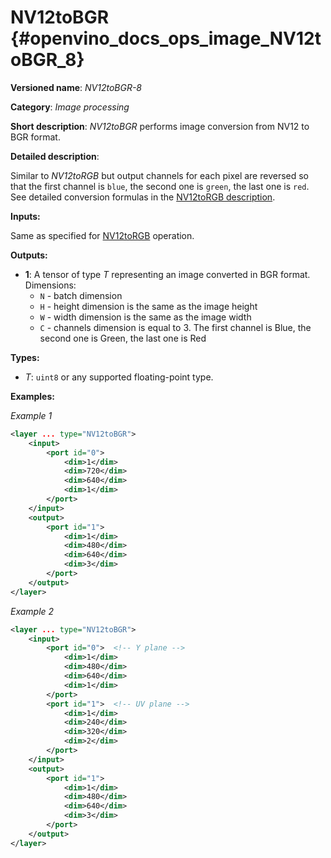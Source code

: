 # NV12toBGR {#openvino_docs_ops_image_NV12toBGR_8}

**Versioned name**: *NV12toBGR-8*

**Category**: *Image processing*

**Short description**: *NV12toBGR* performs image conversion from NV12 to BGR format.

**Detailed description**:

Similar to *NV12toRGB* but output channels for each pixel are reversed so that the first channel is `blue`, the second one is `green`, the last one is `red`.  See detailed conversion formulas in the [NV12toRGB description](NV12toRGB_8.md).

**Inputs:**

Same as specified for [NV12toRGB](NV12toRGB_8.md) operation.

**Outputs:**

* **1**: A tensor of type *T* representing an image converted in BGR format. Dimensions:
  * `N` - batch dimension
  * `H` - height dimension is the same as the image height
  * `W` - width dimension is the same as the image width
  * `C` - channels dimension is equal to 3. The first channel is Blue, the second one is Green, the last one is Red

**Types:**

* *T*: `uint8` or any supported floating-point type.


**Examples:**

*Example 1*

```xml
<layer ... type="NV12toBGR">
    <input>
        <port id="0">
            <dim>1</dim>
            <dim>720</dim>
            <dim>640</dim>
            <dim>1</dim>
        </port>
    </input>
    <output>
        <port id="1">
            <dim>1</dim>
            <dim>480</dim>
            <dim>640</dim>
            <dim>3</dim>
        </port>
    </output>
</layer>
```

*Example 2*

```xml
<layer ... type="NV12toBGR">
    <input>
        <port id="0">  <!-- Y plane -->
            <dim>1</dim>
            <dim>480</dim>
            <dim>640</dim>
            <dim>1</dim>
        </port>
        <port id="1">  <!-- UV plane -->
            <dim>1</dim>
            <dim>240</dim>
            <dim>320</dim>
            <dim>2</dim>
        </port>
    </input>
    <output>
        <port id="1">
            <dim>1</dim>
            <dim>480</dim>
            <dim>640</dim>
            <dim>3</dim>
        </port>
    </output>
</layer>
```
